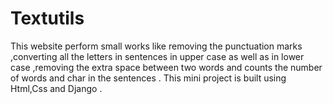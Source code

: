 # Textutils
This website perform small works like removing the punctuation marks ,converting all the letters in sentences in upper case as well as in lower case ,removing the extra space between two words  and counts the number of words and char in the sentences . This mini project is built using Html,Css and Django .
